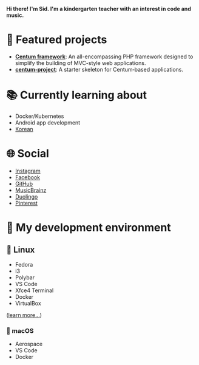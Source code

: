 **Hi there! I'm Sid. I'm a kindergarten teacher with an interest in code and music.**



# 🚀 Featured projects

- **[Centum framework](https://github.com/SidRoberts/centum)**:
   An all-encompassing PHP framework designed to simplify the building of MVC-style web applications.
- **[centum‑project](https://github.com/SidRoberts/centum-project)**:
  A starter skeleton for Centum‑based applications.



# 📚 Currently learning about

- Docker/Kubernetes
- Android app development
- [Korean](https://www.duolingo.com/profile/sidroberts)



# 🌐 Social

- [Instagram](https://instagram.com/sidbusan)
- [Facebook](https://facebook.com/sidroberts)
- [GitHub](https://github.com/sidroberts)
- [MusicBrainz](https://musicbrainz.org/user/sidroberts)
- [Duolingo](https://www.duolingo.com/profile/sidroberts)
- [Pinterest](https://pinterest.com/yeosufashionista)



# 🧰 My development environment

## 🐧 Linux

- Fedora
- i3
- Polybar
- VS Code
- Xfce4 Terminal
- Docker
- VirtualBox

([learn more...](https://github.com/SidRoberts/dotfiles/blob/main/setup.sh))

### 🍎 macOS

- Aerospace
- VS Code
- Docker
